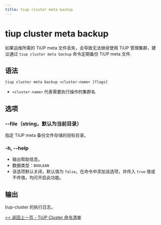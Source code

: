 ```yaml
---
title: tiup cluster meta backup
---
```


# tiup cluster meta backup

如果运维所需的 TiUP meta 文件丢失，会导致无法继续使用 TiUP 管理集群，建议通过 `tiup cluster meta backup` 命令定期备份 TiUP meta 文件.

## 语法

```shell
tiup cluster meta backup <cluster-name> [flags]
```

- `<cluster-name>` 代表需要执行操作的集群名

## 选项

### --file（string，默认为当前目录）

指定 TiUP meta 备份文件存储的目标目录。

### -h, --help

- 输出帮助信息。
- 数据类型：`BOOLEAN`
- 该选项默认关闭，默认值为 `false`。在命令中添加该选项，并传入 `true` 值或不传值，均可开启此功能。

## 输出

tiup-cluster 的执行日志。

[<< 返回上一页 - TiUP Cluster 命令清单](/tiup/tiup-component-cluster.md#命令清单)